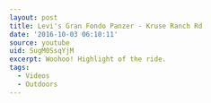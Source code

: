 ```yaml
---
layout: post
title: Levi's Gran Fondo Panzer - Kruse Ranch Rd
date: '2016-10-03 06:10:11'
source: youtube
uid: SugM0SsqYjM
excerpt: Woohoo! Highlight of the ride.
tags:
  - Videos
  - Outdoors
---
```

